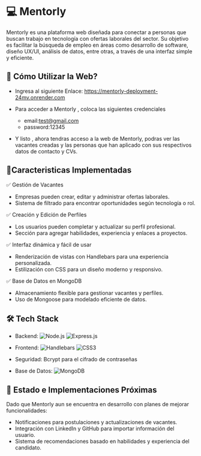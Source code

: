 # 💻 Mentorly

Mentorly es una plataforma web diseñada para conectar a personas que buscan trabajo en tecnología con ofertas laborales del sector. Su objetivo es facilitar la búsqueda de empleo en áreas como desarrollo de software, diseño UX/UI, análisis de datos, entre otras, a través de una interfaz simple y eficiente.

## 🚀 Cómo Utilizar la Web?
- Ingresa al siguiente Enlace: https://mentorly-deployment-24mv.onrender.com

- Para acceder a Mentorly , coloca las siguientes credenciales
    - email:test@gmail.com
    - password:12345

- Y listo , ahora tendras acceso a la web de Mentorly, podras ver las vacantes creadas y las personas que han aplicado con sus respectivos datos de contacto y CVs.

## 🔹Caracteristicas Implementadas

✅ Gestión de Vacantes
  - Empresas pueden crear, editar y administrar ofertas laborales.
  - Sistema de filtrado para encontrar oportunidades según tecnología o rol.

✅ Creación y Edición de Perfiles
  - Los usuarios pueden completar y actualizar su perfil profesional.
  - Sección para agregar habilidades, experiencia y enlaces a proyectos.

✅ Interfaz dinámica y fácil de usar
  - Renderización de vistas con Handlebars para una experiencia personalizada.
  - Estilización con CSS para un diseño moderno y responsivo.

✅ Base de Datos en MongoDB
  - Almacenamiento flexible para gestionar vacantes y perfiles.
  - Uso de Mongoose para modelado eficiente de datos.


## 🛠️ Tech Stack

- Backend:  ![Node.js](https://img.shields.io/badge/Node.js-339933?style=for-the-badge&logo=nodedotjs&logoColor=white) ![Express.js](https://img.shields.io/badge/express.js-%23404d59.svg?style=for-the-badge&logo=express&logoColor=%2361DAFB)

- Frontend: ![Handlebars](https://img.shields.io/badge/Handlebars-%23000000?style=for-the-badge&logo=Handlebars.js&logoColor=white) ![CSS3](https://img.shields.io/badge/css3-%231572B6.svg?style=for-the-badge&logo=css3&logoColor=white)
- Seguridad: Bcrypt para el cifrado de contraseñas

- Base de Datos: ![MongoDB](https://img.shields.io/badge/MongoDB-%234ea94b.svg?style=for-the-badge&logo=mongodb&logoColor=white)

## 🎯 Estado e Implementaciones Próximas
Dado que Mentorly aun se encuentra en desarrollo con planes de mejorar funcionalidades:

- Notificaciones para postulaciones y actualizaciones de vacantes.
- Integración con LinkedIn y GitHub para importar información del usuario.
- Sistema de recomendaciones basado en habilidades y experiencia del candidato.
